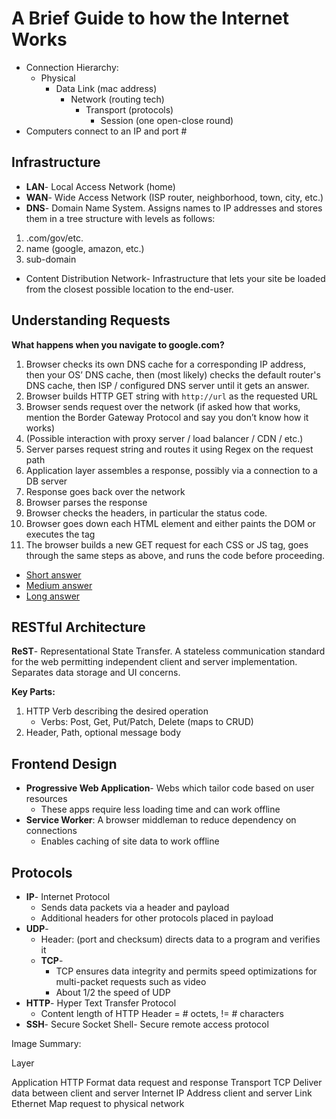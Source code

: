# A Brief Guide to how the Internet Works

* Connection Hierarchy:
  * Physical
    * Data Link (mac address)
      * Network (routing tech)
        * Transport (protocols)
          * Session (one open-close round)
* Computers connect to an IP and port #

## Infrastructure

* **LAN**- Local Access Network (home)
* **WAN**- Wide Access Network (ISP router, neighborhood, town, city, etc.)
* **DNS**- Domain Name System. Assigns names to IP addresses and stores them in a tree structure with levels as follows:

1. .com/gov/etc.
2. name (google, amazon, etc.)
3. sub-domain

* Content Distribution Network- Infrastructure that lets your site be loaded from the closest possible location to the end-user.

## Understanding Requests

**What happens when you navigate to google.com?**

1. Browser checks its own DNS cache for a corresponding IP address, then your OS’ DNS cache, then (most likely) checks the default router's DNS cache, then ISP / configured DNS server until it gets an answer.
2. Browser builds HTTP GET string with `http://url` as the requested URL
3. Browser sends request over the network (if asked how that works, mention the Border Gateway Protocol and say you don’t know how it works)
4. (Possible interaction with proxy server / load balancer / CDN / etc.)
5. Server parses request string and routes it using Regex on the request path
6. Application layer assembles a response, possibly via a connection to a DB server
7. Response goes back over the network
8. Browser parses the response
9. Browser checks the headers, in particular the status code.
10. Browser goes down each HTML element and either paints the DOM or executes the tag
11. The browser builds a new GET request for each CSS or JS tag, goes through the same steps as above, and runs the code before proceeding.

* [Short answer](https://jiangchengl.wordpress.com/2015/08/20/what-happens-when-you-type-www-example-com-in-the-browser-address-and-enter-press-button/)
* [Medium answer](http://igoro.com/archive/what-really-happens-when-you-navigate-to-a-url/comment-page-4/)
* [Long answer](https://github.com/alex/what-happens-when)

## RESTful Architecture

**ReST**- Representational State Transfer. A stateless communication standard for the web permitting independent client and server implementation. Separates data storage and UI concerns.

**Key Parts:**

1. HTTP Verb describing the desired operation
   * Verbs: Post, Get, Put/Patch, Delete (maps to CRUD)
2. Header, Path, optional message body

## Frontend Design

* **Progressive Web Application**- Webs which tailor code based on user resources
  * These apps require less loading time and can work offline
* **Service Worker**: A browser middleman to reduce dependency on connections
  * Enables caching of site data to work offline

## Protocols

* **IP**- Internet Protocol
  * Sends data packets via a header and payload
  * Additional headers for other protocols placed in payload
* **UDP**-
  * Header: (port and checksum) directs data to a program and verifies it
  * **TCP**-
    * TCP ensures data integrity and permits speed optimizations for multi-packet requests such as video
    * About 1/2 the speed of UDP
* **HTTP**- Hyper Text Transfer Protocol
  * Content length of HTTP Header = # octets, != # characters
* **SSH**- Secure Socket Shell- Secure remote access protocol

Image Summary:

Layer

Application HTTP Format data request and response
Transport TCP Deliver data between client and server
Internet IP Address client and server
Link Ethernet Map request to physical network
